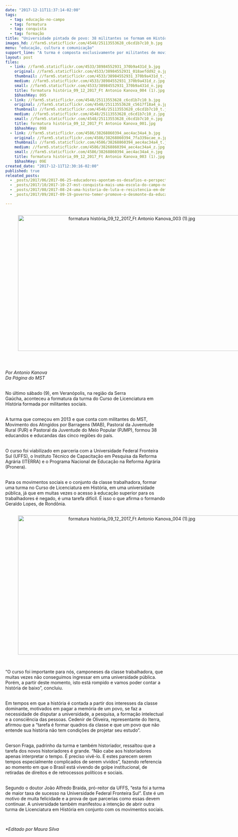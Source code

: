```yaml
---
date: "2017-12-11T11:37:14-02:00"
tags:
  - tag: educação-no-campo
  - tag: formatura
  - tag: conquista
  - tag: formação
title: "Universidade pintada de povo: 38 militantes se formam em História no Rio Grande do Sul"
images_hd: //farm5.staticflickr.com/4548/25113553628_c6cd1b7c10_b.jpg
menu: "educação, cultura e comunicação"
support_line: "A turma é composta exclusivamente por militantes de movimentos populares. "
layout: post
files:
  - link: //farm5.staticflickr.com/4533/38984552931_370b9a431d_b.jpg
    original: //farm5.staticflickr.com/4533/38984552931_018aefdd92_o.jpg
    thumbnail: //farm5.staticflickr.com/4533/38984552931_370b9a431d_t.jpg
    medium: //farm5.staticflickr.com/4533/38984552931_370b9a431d_z.jpg
    small: //farm5.staticflickr.com/4533/38984552931_370b9a431d_n.jpg
    title: formatura história_09_12_2017_Ft Antonio Kanova_004 (1).jpg
    $$hashKey: 095
  - link: //farm5.staticflickr.com/4548/25113553628_c6cd1b7c10_b.jpg
    original: //farm5.staticflickr.com/4548/25113553628_c5617f18a4_o.jpg
    thumbnail: //farm5.staticflickr.com/4548/25113553628_c6cd1b7c10_t.jpg
    medium: //farm5.staticflickr.com/4548/25113553628_c6cd1b7c10_z.jpg
    small: //farm5.staticflickr.com/4548/25113553628_c6cd1b7c10_n.jpg
    title: formatura história_09_12_2017_Ft Antonio Kanova_001.jpg
    $$hashKey: 098
  - link: //farm5.staticflickr.com/4586/38268860394_aec4ac34a4_b.jpg
    original: //farm5.staticflickr.com/4586/38268860394_7fa339acae_o.jpg
    thumbnail: //farm5.staticflickr.com/4586/38268860394_aec4ac34a4_t.jpg
    medium: //farm5.staticflickr.com/4586/38268860394_aec4ac34a4_z.jpg
    small: //farm5.staticflickr.com/4586/38268860394_aec4ac34a4_n.jpg
    title: formatura história_09_12_2017_Ft Antonio Kanova_003 (1).jpg
    $$hashKey: 09E
created_date: "2017-12-11T12:30:16-02:00"
published: true
releated_posts:
  - _posts/2017/06/2017-06-25-educadores-apontam-os-desafios-e-perspectivas-da-educacao-do-campo-no-norte-da-bahia.md
  - _posts/2017/10/2017-10-27-mst-conquista-mais-uma-escola-do-campo-no-ceara.md
  - _posts/2017/08/2017-08-24-uma-historia-de-luta-e-resistencia-em-defesa-da-terra.md
  - _posts/2017/09/2017-09-19-governo-temer-promove-o-desmonte-da-educacao-no-campo.md

---
```

<div style="text-align:center">
<figure class="image" style="display:inline-block"><img alt="formatura história_09_12_2017_Ft Antonio Kanova_003 (1).jpg" height="427" src="//farm5.staticflickr.com/4586/38268860394_aec4ac34a4_b.jpg" width="700" />
<figcaption></figcaption>
</figure>
</div>

<p>&nbsp;</p>

<p><em>Por Antonio Kanova<br />
Da P&aacute;gina do MST</em></p>

<p><br />
No &uacute;ltimo s&aacute;bado (9), em Veran&oacute;polis, na regi&atilde;o da Serra Ga&uacute;cha,&nbsp;aconteceu a formatura da turma do Curso de Licenciatura em Hist&oacute;ria formada por militantes sociais.&nbsp;</p>

<p><br />
A turma que come&ccedil;ou&nbsp;em 2013 e que conta com militantes do&nbsp;MST, Movimento dos Atingidos por Barragens (MAB), Pastoral da Juventude Rural (PJR) e Pastoral da Juventude do Meio Popular (PJMP),&nbsp;formou 38 educandos e educandas das cinco regi&otilde;es do pa&iacute;s.&nbsp;</p>

<p><br />
O curso foi&nbsp;viabilizado em parceria com a Universidade Federal Fronteira Sul (UFFS), o Instituto T&eacute;cnico de Capacita&ccedil;&atilde;o em Pesquisa da Reforma Agr&aacute;ria (ITERRA) e o Programa Nacional de Educa&ccedil;&atilde;o na Reforma Agr&aacute;ria (Pronera).&nbsp;</p>

<p><br />
Para os movimentos sociais e o conjunto da classe trabalhadora, formar uma turma no Curso de Licenciatura em Hist&oacute;ria, em uma universidade p&uacute;blica, j&aacute; que em muitas vezes o acesso &agrave; educa&ccedil;&atilde;o superior para os trabalhadores &eacute; negado, &eacute; uma tarefa dif&iacute;cil. &Eacute; isso o que afirma o formando Geraldo Lopes, de Rond&ocirc;nia.</p>

<div style="text-align:center">
<figure class="image" style="display:inline-block"><img alt="formatura história_09_12_2017_Ft Antonio Kanova_004 (1).jpg" height="438" src="//farm5.staticflickr.com/4533/38984552931_370b9a431d_b.jpg" width="700" />
<figcaption></figcaption>
</figure>
</div>

<p><br />
&ldquo;O curso foi importante para n&oacute;s, camponeses da classe trabalhadora, que muitas vezes n&atilde;o conseguimos ingressar em uma universidade p&uacute;blica. Por&eacute;m, a partir deste momento, isto est&aacute; rompido e vamos poder contar a hist&oacute;ria de baixo&rdquo;, concluiu.</p>

<p><br />
Em tempos em que a hist&oacute;ria &eacute; contada a partir dos interesses da classe dominante, motivados em pagar a mem&oacute;ria de um povo, se faz a necessidade de disputar a universidade, a pesquisa, a forma&ccedil;&atilde;o intelectual e a consci&ecirc;ncia das pessoas. Cedenir de Oliveira, representante do Iterra, afirmou que a &ldquo;tarefa &eacute; formar quadros da classe e que um povo que n&atilde;o entende sua hist&oacute;ria n&atilde;o tem condi&ccedil;&otilde;es de projetar seu estudo&rdquo;.</p>

<p><br />
Gerson Fraga, padrinho da turma e tamb&eacute;m historiador, ressaltou que a tarefa dos novos historiadores &eacute; grande. &ldquo;N&atilde;o cabe aos historiadores apenas interpretar o tempo. &Eacute; preciso viv&ecirc;-lo. E estes parecem serem tempos especialmente complicados de serem vividos&rdquo;, fazendo referencia ao momento em que o Brasil est&aacute; vivendo de golpe institucional, de retiradas de direitos e de retrocessos pol&iacute;ticos e sociais.&nbsp;</p>

<p><br />
Segundo o doutor Jo&atilde;o Alfredo Braida, pr&oacute;-reitor da UFFS, &ldquo;esta foi a turma de maior taxa de sucesso na Universidade Federal Fronteira Sul&rdquo;. Este &eacute; um motivo de muita felicidade e a prova de que parcerias como essas devem continuar. A universidade tamb&eacute;m manifestou a inten&ccedil;&atilde;o de abrir outra turma de Licenciatura em Hist&oacute;ria em conjunto com os movimentos sociais.&nbsp;</p>

<p>&nbsp;</p>

<p><em>*Editado por Maura Silva&nbsp;</em></p>

<p>&nbsp;</p>
